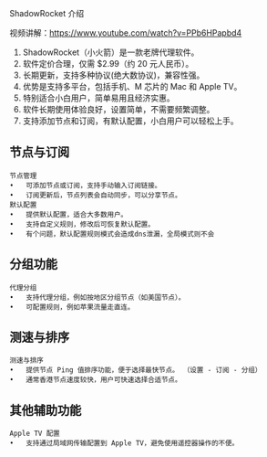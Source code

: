 ShadowRocket 介绍

视频讲解：https://www.youtube.com/watch?v=PPb6HPapbd4

1.	ShadowRocket（小火箭）是一款老牌代理软件。
2.	软件定价合理，仅需 $2.99（约 20 元人民币）。
3.	长期更新，支持多种协议(绝大数协议)，兼容性强。
4.	优势是支持多平台，包括手机、M 芯片的 Mac 和 Apple TV。
5.	特别适合小白用户，简单易用且经济实惠。
6.	软件长期使用体验良好，设置简单，不需要频繁调整。
7.	支持添加节点和订阅，有默认配置，小白用户可以轻松上手。

## 节点与订阅
	节点管理
	•	可添加节点或订阅，支持手动输入订阅链接。
	•	订阅更新后，节点列表会自动同步，可以分享节点。
	默认配置
	•	提供默认配置，适合大多数用户。
	•	支持自定义规则，修改后可恢复默认配置。
	•	有个问题，默认配置规则模式会造成dns泄漏，全局模式则不会

## 分组功能
	代理分组
	•	支持代理分组，例如按地区分组节点（如美国节点）。
	•	可配置规则，例如苹果流量走直连。

## 测速与排序
	测速与排序
	•	提供节点 Ping 值排序功能，便于选择最快节点。 （设置 - 订阅 - 分组）
	•	通常香港节点速度较快，用户可快速选择合适节点。

## 其他辅助功能
	Apple TV 配置
	•	支持通过局域网传输配置到 Apple TV，避免使用遥控器操作的不便。
